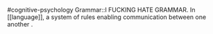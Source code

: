 #cognitive-psychology 
Grammar::I FUCKING HATE GRAMMAR. In [[language]], a system of rules enabling communication between one another .
<!--SR:!2024-04-09,3,250-->